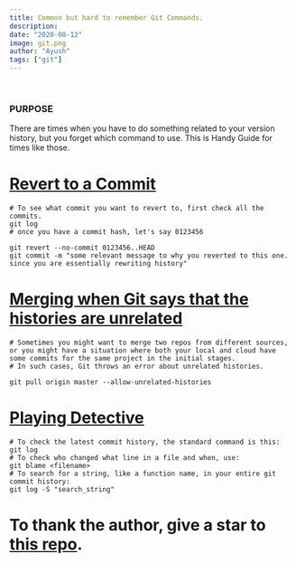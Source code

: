 ```yaml
---
title: Common but hard to remember Git Commands.
description:
date: "2020-08-12"
image: git.png
author: "Ayush"
tags: ["git"]
---
```


<br />

<h3>PURPOSE</h3>
There are times when you have to do something related to your version history, but you forget which command to use. This is Handy Guide for times like those. 


# [Revert to a Commit](https://stackoverflow.com/a/21718540/7048915)

```
# To see what commit you want to revert to, first check all the commits.
git log 
# once you have a commit hash, let's say 0123456

git revert --no-commit 0123456..HEAD
git commit -m "some relevant message to why you reverted to this one. since you are essentially rewriting history"
```

# [Merging when Git says that the histories are unrelated](https://www.educative.io/edpresso/the-fatal-refusing-to-merge-unrelated-histories-git-error)
```
# Sometimes you might want to merge two repos from different sources, or you might have a situation where both your local and cloud have some commits for the same project in the initial stages.
# In such cases, Git throws an error about unrelated histories.

git pull origin master --allow-unrelated-histories
```

# [Playing Detective]()
```
# To check the latest commit history, the standard command is this:
git log 
# To check who changed what line in a file and when, use:
git blame <filename>
# To search for a string, like a function name, in your entire git commit history:
git log -S "search_string"
```
# To thank the author, give a star to [this repo](https://github.com/ayushxx7/ayush-mandowara-blog).
